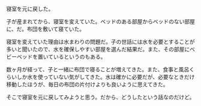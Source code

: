 寝室を元に戻した。

子が産まれてから、寝室を変えていた。ベッドのある部屋からベッドのない部屋に、だ。布団を敷いて寝ていた。

寝室を変えていた理由は水まわりの問題だ。子の世話には水を必要とすることが多いと聞いたので、水を確保しやすい部屋を選んだ結果だ。また、その部屋にベビーベッドを置いているというのもある。

数ヶ月が経って、子と一緒に布団で寝ることが増えてきた。また、食事と風呂くらいしか水を使っていない気がしてきた。水は確かに必要だが、必要なときだけ移動したほうが、毎日の布団の片付けよりも良いように思えてきた。

そこで寝室を元に戻してみようと思う。だから、どうしたという話なのだけど。
